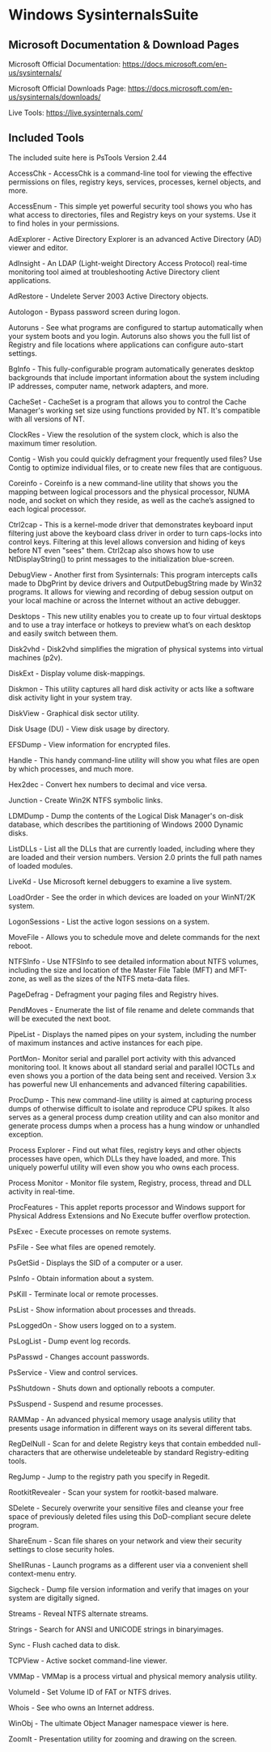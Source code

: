 # Windows SysinternalsSuite

## Microsoft Documentation & Download Pages

Microsoft Official Documentation: https://docs.microsoft.com/en-us/sysinternals/

Microsoft Official Downloads Page: https://docs.microsoft.com/en-us/sysinternals/downloads/

Live Tools: https://live.sysinternals.com/

## Included Tools

The included suite here is PsTools Version 2.44

AccessChk - AccessChk is a command-line tool for viewing the effective permissions on files, registry keys, services, processes, kernel objects, and more.

AccessEnum - This simple yet powerful security tool shows you who has what access to directories, files and Registry keys on your systems. Use it to find holes in your permissions.

AdExplorer - Active Directory Explorer is an advanced Active Directory (AD) viewer and editor.

AdInsight - An LDAP (Light-weight Directory Access Protocol) real-time monitoring tool aimed at troubleshooting Active Directory client applications.

AdRestore - Undelete Server 2003 Active Directory objects.

Autologon - Bypass password screen during logon.

Autoruns - See what programs are configured to startup automatically when your system boots and you login. Autoruns also shows you the full list of Registry and file locations where applications can configure auto-start settings.

BgInfo - This fully-configurable program automatically generates desktop backgrounds that include important information about the system including IP addresses, computer name, network adapters, and more.

CacheSet - CacheSet is a program that allows you to control the Cache Manager's working set size using functions provided by NT. It's compatible with all versions of NT.

ClockRes - View the resolution of the system clock, which is also the maximum timer resolution.

Contig - Wish you could quickly defragment your frequently used files? Use Contig to optimize individual files, or to create new files that are contiguous.

Coreinfo - Coreinfo is a new command-line utility that shows you the mapping between logical processors and the physical processor, NUMA node, and socket on which they reside, as well as the cache’s assigned to each logical processor.

Ctrl2cap - This is a kernel-mode driver that demonstrates keyboard input filtering just above the keyboard class driver in order to turn caps-locks into control keys. Filtering at this level allows conversion and hiding of keys before NT even "sees" them. Ctrl2cap also shows how to use NtDisplayString() to print messages to the initialization blue-screen.

DebugView - Another first from Sysinternals: This program intercepts calls made to DbgPrint by device drivers and OutputDebugString made by Win32 programs. It allows for viewing and recording of debug session output on your local machine or across the Internet without an active debugger.

Desktops - This new utility enables you to create up to four virtual desktops and to use a tray interface or hotkeys to preview what’s on each desktop and easily switch between them.

Disk2vhd - Disk2vhd simplifies the migration of physical systems into virtual machines (p2v).

DiskExt - Display volume disk-mappings.

Diskmon - This utility captures all hard disk activity or acts like a software disk activity light in your system tray.

DiskView - Graphical disk sector utility.

Disk Usage (DU) - View disk usage by directory.

EFSDump - View information for encrypted files.

Handle - This handy command-line utility will show you what files are open by which processes, and much more.

Hex2dec - Convert hex numbers to decimal and vice versa.

Junction - Create Win2K NTFS symbolic links.

LDMDump - Dump the contents of the Logical Disk Manager's on-disk database, which describes the partitioning of Windows 2000 Dynamic disks.

ListDLLs - List all the DLLs that are currently loaded, including where they are loaded and their version numbers. Version 2.0 prints the full path names of loaded modules.

LiveKd - Use Microsoft kernel debuggers to examine a live system.

LoadOrder - See the order in which devices are loaded on your WinNT/2K system.

LogonSessions - List the active logon sessions on a system.

MoveFile - Allows you to schedule move and delete commands for the next reboot.

NTFSInfo - Use NTFSInfo to see detailed information about NTFS volumes, including the size and location of the Master File Table (MFT) and MFT-zone, as well as the sizes of the NTFS meta-data files.

PageDefrag - Defragment your paging files and Registry hives.

PendMoves - Enumerate the list of file rename and delete commands that will be executed the next boot.

PipeList - Displays the named pipes on your system, including the number of maximum instances and active instances for each pipe.

PortMon- Monitor serial and parallel port activity with this advanced monitoring tool. It knows about all standard serial and parallel IOCTLs and even shows you a portion of the data being sent and received. Version 3.x has powerful new UI enhancements and advanced filtering capabilities.

ProcDump - This new command-line utility is aimed at capturing process dumps of otherwise difficult to isolate and reproduce CPU spikes. It also serves as a general process dump creation utility and can also monitor and generate process dumps when a process has a hung window or unhandled exception.

Process Explorer - Find out what files, registry keys and other objects processes have open, which DLLs they have loaded, and more. This uniquely powerful utility will even show you who owns each process.

Process Monitor - Monitor file system, Registry, process, thread and DLL activity in real-time.

ProcFeatures - This applet reports processor and Windows support for Physical Address Extensions and No Execute buffer overflow protection.

PsExec - Execute processes on remote systems.

PsFile - See what files are opened remotely.

PsGetSid - Displays the SID of a computer or a user.

PsInfo - Obtain information about a system.

PsKill - Terminate local or remote processes.

PsList - Show information about processes and threads.

PsLoggedOn - Show users logged on to a system.

PsLogList - Dump event log records.

PsPasswd - Changes account passwords.

PsService - View and control services.

PsShutdown - Shuts down and optionally reboots a computer.

PsSuspend - Suspend and resume processes.

RAMMap - An advanced physical memory usage analysis utility that presents usage information in different ways on its several different tabs.

RegDelNull - Scan for and delete Registry keys that contain embedded null-characters that are otherwise undeleteable by standard Registry-editing tools.

RegJump - Jump to the registry path you specify in Regedit.

RootkitRevealer - Scan your system for rootkit-based malware.

SDelete - Securely overwrite your sensitive files and cleanse your free space of previously deleted files using this DoD-compliant secure delete program.

ShareEnum - Scan file shares on your network and view their security settings to close security holes.

ShellRunas - Launch programs as a different user via a convenient shell context-menu entry.

Sigcheck - Dump file version information and verify that images on your system are digitally signed.

Streams - Reveal NTFS alternate streams.

Strings - Search for ANSI and UNICODE strings in binaryimages.

Sync - Flush cached data to disk.

TCPView - Active socket command-line viewer.

VMMap - VMMap is a process virtual and physical memory analysis utility.

VolumeId - Set Volume ID of FAT or NTFS drives.

Whois - See who owns an Internet address.

WinObj - The ultimate Object Manager namespace viewer is here.

ZoomIt - Presentation utility for zooming and drawing on the screen.